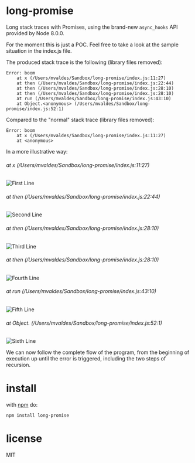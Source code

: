 # long-promise

Long stack traces with Promises, using the brand-new `async_hooks` API provided by Node 8.0.0.

For the moment this is just a POC. Feel free to take a look at the sample situation in the index.js file.

The produced stack trace is the following (library files removed):

```
Error: boom
    at x (/Users/mvaldes/Sandbox/long-promise/index.js:11:27)
    at then (/Users/mvaldes/Sandbox/long-promise/index.js:22:44)
    at then (/Users/mvaldes/Sandbox/long-promise/index.js:28:10)
    at then (/Users/mvaldes/Sandbox/long-promise/index.js:28:10)
    at run (/Users/mvaldes/Sandbox/long-promise/index.js:43:10)
    at Object.<anonymous> (/Users/mvaldes/Sandbox/long-promise/index.js:52:1)
```

Compared to the "normal" stack trace (library files removed):

```
Error: boom
    at x (/Users/mvaldes/Sandbox/long-promise/index.js:11:27)
    at <anonymous>
```

In a more illustrative way:

###### at x (/Users/mvaldes/Sandbox/long-promise/index.js:11:27)
![First Line](https://i.imgur.com/eFTQQVP.png)
###### at then (/Users/mvaldes/Sandbox/long-promise/index.js:22:44)
![Second Line](https://i.imgur.com/08qsnDv.png)
###### at then (/Users/mvaldes/Sandbox/long-promise/index.js:28:10)
![Third Line](https://i.imgur.com/QbCOvE7.png)
###### at then (/Users/mvaldes/Sandbox/long-promise/index.js:28:10)
![Fourth Line](https://i.imgur.com/QbCOvE7.png)
###### at run (/Users/mvaldes/Sandbox/long-promise/index.js:43:10)
![Fifth Line](https://i.imgur.com/X795KQu.png)
###### at Object.<anonymous> (/Users/mvaldes/Sandbox/long-promise/index.js:52:1)
![Sixth Line](https://i.imgur.com/roQquTD.png)

We can now follow the complete flow of the program, from the beginning of execution up until the error is triggered,
including the two steps of recursion.

# install
with [npm](https://npmjs.org) do:

```
npm install long-promise
```

# license

MIT
